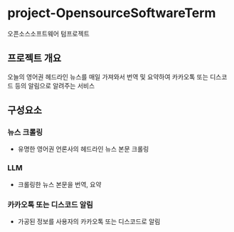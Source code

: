 # project-OpensourceSoftwareTerm

오픈소스소프트웨어 텀프로젝트

## 프로젝트 개요

오늘의 영어권 헤드라인 뉴스를 매일 가져와서 번역 및 요약하여 카카오톡 또는 디스코드 등의 알림으로 알려주는 서비스

## 구성요소

### 뉴스 크롤링

- 유명한 영어권 언론사의 헤드라인 뉴스 본문 크롤링

### LLM

- 크롤링한 뉴스 본문을 번역, 요약

### 카카오톡 또는 디스코드 알림

- 가공된 정보를 사용자의 카카오톡 또는 디스코드로 알림